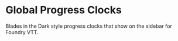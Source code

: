# Global Progress Clocks

Blades in the Dark style progress clocks that show on the sidebar for Foundry VTT.